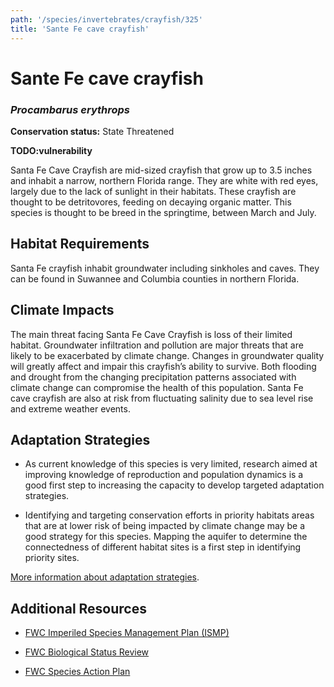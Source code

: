 ```yaml
---
path: '/species/invertebrates/crayfish/325'
title: 'Sante Fe cave crayfish'
---
```


# Sante Fe cave crayfish
### *Procambarus erythrops*



**Conservation status:** State Threatened

**TODO:vulnerability**

Santa Fe Cave Crayfish are mid-sized crayfish that grow up to 3.5 inches and inhabit a narrow, northern Florida range. They are white with red eyes, largely due to the lack of sunlight in their habitats. These crayfish are thought to be detritovores, feeding on decaying organic matter. This species is thought to be breed in the springtime, between March and July.

    
## Habitat Requirements

Santa Fe crayfish inhabit groundwater including sinkholes and caves. They can be found in Suwannee and Columbia counties in northern Florida.

## Climate Impacts

The main threat facing Santa Fe Cave Crayfish is loss of their limited habitat. Groundwater infiltration and pollution are major threats that are likely to be exacerbated by climate change. Changes in groundwater quality will greatly affect and impair this crayfish’s ability to survive. Both flooding and drought from the changing precipitation patterns associated with climate change can compromise the health of this population. Santa Fe cave crayfish are also at risk from fluctuating salinity due to sea level rise and extreme weather events.

## Adaptation Strategies

- As current knowledge of this species is very limited, research aimed at improving knowledge of reproduction and population dynamics is a good first step to increasing the capacity to develop targeted adaptation strategies.

- Identifying and targeting conservation efforts in priority habitats areas that are at lower risk of being impacted by climate change may be a good strategy for this species.  Mapping the aquifer to determine the connectedness of different habitat sites is a first step in identifying priority sites.


[More information about adaptation strategies](/strategies).


## Additional Resources

- [FWC Imperiled Species Management Plan (ISMP)](http://myfwc.com/media/4133167/Floridas-Imperiled-Species-Management-Plan-2016-2026.pdf)

- [FWC Biological Status Review](http://www.myfwc.com/media/2273385/Santa-Fe-Cave-Crayfish-BSR.pdf)

- [FWC Species Action Plan](http://myfwc.com/media/2738274/Santa-Fe-Cave-Crayfish-Species-Action-Plan-Final-Draft.pdf)
